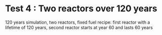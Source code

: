Test 4 : Two reactors over 120 years
=============================================

120 years simulation, two reactors, fixed fuel recipe: first reactor with a lifetime of 120 years, second reactor starts at year 60 and lasts 60 years

